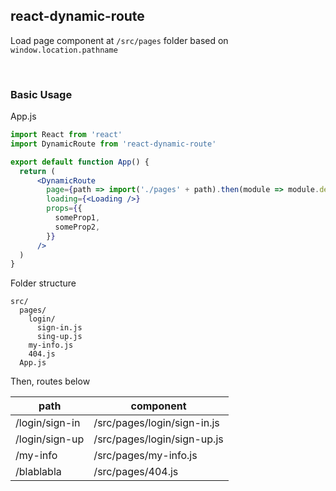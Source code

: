 ## react-dynamic-route

Load page component at `/src/pages` folder based on `window.location.pathname`

<br>

### Basic Usage
App.js
```jsx
import React from 'react'
import DynamicRoute from 'react-dynamic-route'

export default function App() {
  return (
      <DynamicRoute
        page={path => import('./pages' + path).then(module => module.default)}
        loading={<Loading />}
        props={{
          someProp1,
          someProp2,
        }}
      />  
  )
}
```

Folder structure
```
src/
  pages/
    login/
      sign-in.js
      sing-up.js
    my-info.js
    404.js
  App.js
```

Then, routes below

| path           | component                   |
| -------------- | --------------------------- |
| /login/sign-in | /src/pages/login/sign-in.js |
| /login/sign-up | /src/pages/login/sign-up.js |
| /my-info       | /src/pages/my-info.js       |
| /blablabla     | /src/pages/404.js           |
